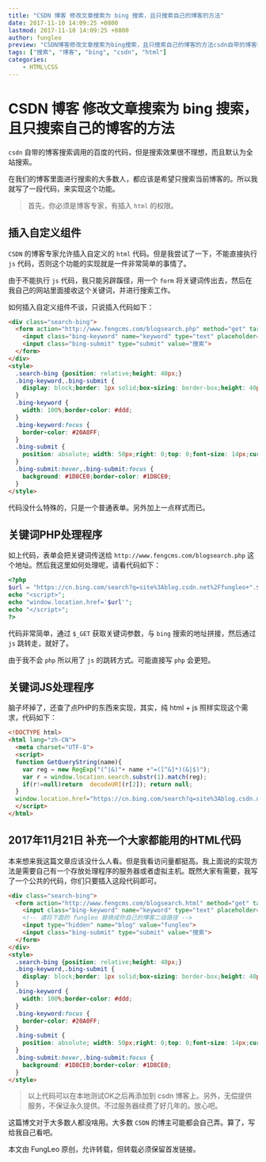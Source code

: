 ```yaml
---
title: "CSDN 博客 修改文章搜索为 bing 搜索，且只搜索自己的博客的方法"
date: 2017-11-10 14:09:25 +0800
lastmod: 2017-11-10 14:09:25 +0800
author: fungleo
preview: "CSDN博客修改文章搜索为bing搜索，且只搜索自己的博客的方法csdn自带的博客搜索调用的百度的代码，但是搜索效果很不理想，而且默认为全站搜索。在我们的博客里面进行搜索的大多数人，都应该是希望只搜索当前博客的。所以我就写了一段代码，来实现这个功能。首先，你必须是博客专家，有插入html的权限。插入自定义组件CSDN的博客专家允许插入自定义的html代码。但是我尝试了一下"
tags: ["搜索", "博客", "bing", "csdn", "html"]
categories:
    - HTML\CSS
---
```


# CSDN 博客 修改文章搜索为 bing 搜索，且只搜索自己的博客的方法

`csdn` 自带的博客搜索调用的百度的代码，但是搜索效果很不理想，而且默认为全站搜索。

在我们的博客里面进行搜索的大多数人，都应该是希望只搜索当前博客的。所以我就写了一段代码，来实现这个功能。

> 首先，你必须是博客专家，有插入 `html` 的权限。

## 插入自定义组件

`CSDN` 的博客专家允许插入自定义的 `html` 代码。但是我尝试了一下，不能直接执行 `js` 代码，否则这个功能的实现就是一件非常简单的事情了。

由于不能执行 `js` 代码，我只能另辟蹊径，用一个 `form` 将关键词传出去，然后在我自己的网站里面接收这个关键词，并进行搜索工作。

如何插入自定义组件不谈，只说插入代码如下：

```html
<div class="search-bing">
  <form action="http://www.fengcms.com/blogsearch.php" method="get" target="_blank">
    <input class="bing-keyword" name="keyword" type="text" placeholder="请输入关键词">
    <input class="bing-submit" type="submit" value="搜索">
  </form>
</div>
<style>
  .search-bing {position: relative;height: 40px;}
  .bing-keyword,.bing-submit {
    display: block;border: 1px solid;box-sizing: border-box;height: 40px;padding: 5px;border-radius: 0;outline: none;
  }
  .bing-keyword {
    width: 100%;border-color: #ddd;
  }
  .bing-keyword:focus {
    border-color: #20A0FF;
  }
  .bing-submit {
    position: absolute; width: 50px;right: 0;top: 0;font-size: 14px;cursor: pointer;background: #20A0FF;color: #fff;border-color: #20A0FF;
  }
  .bing-submit:hover,.bing-submit:focus {
    background: #1D8CE0;border-color: #1D8CE0;
  }
</style>
```

代码没什么特殊的，只是一个普通表单。另外加上一点样式而已。

## 关键词PHP处理程序

如上代码，表单会把关键词传送给 `http://www.fengcms.com/blogsearch.php` 这个地址。然后我这里如何处理呢，请看代码如下：

```php
<?php
$url = "https://cn.bing.com/search?q=site%3Ablog.csdn.net%2Ffungleo+".$_GET["keyword"];
echo "<script>";
echo "window.location.href='$url'";
echo "</script>";
?>
```

代码非常简单，通过 `$_GET` 获取关键词参数，与 `bing` 搜索的地址拼接，然后通过 `js` 跳转走，就好了。

由于我不会 `php` 所以用了 `js` 的跳转方式。可能直接写 `php` 会更短。

## 关键词JS处理程序

脑子坏掉了，还查了点PHP的东西来实现，其实，纯 html + js 照样实现这个需求，代码如下：

```html
<!DOCTYPE html>
<html lang="zh-CN">
  <meta charset="UTF-8">
  <script>
  function GetQueryString(name){
    var reg = new RegExp("(^|&)"+ name +"=([^&]*)(&|$)");
    var r = window.location.search.substr(1).match(reg);
    if(r!=null)return  decodeURI(r[2]); return null;
  }
  window.location.href="https://cn.bing.com/search?q=site%3Ablog.csdn.net%2Ffungleo+" + GetQueryString('keyword')
  </script>
</html>
``` 
## 2017年11月21日 补充一个大家都能用的HTML代码

本来想来我这篇文章应该没什么人看。但是我看访问量都挺高。我上面说的实现方法是需要自己有一个存放处理程序的服务器或者虚拟主机。既然大家有需要，我写了一个公共的代码，你们只要插入这段代码即可。

```html
<div class="search-bing">
  <form action="http://www.fengcms.com/blogsearch.html" method="get" target="_blank">
    <input class="bing-keyword" name="keyword" type="text" placeholder="请输入关键词">
    <!-- 请将下面的 fungleo 替换成你自己的博客二级路径 -->
    <input type="hidden" name="blog" value="fungleo">
    <input class="bing-submit" type="submit" value="搜索">
  </form>
</div>
<style>
  .search-bing {position: relative;height: 40px;}
  .bing-keyword,.bing-submit {
    display: block;border: 1px solid;box-sizing: border-box;height: 40px;padding: 5px;border-radius: 0;outline: none;
  }
  .bing-keyword {
    width: 100%;border-color: #ddd;
  }
  .bing-keyword:focus {
    border-color: #20A0FF;
  }
  .bing-submit {
    position: absolute; width: 50px;right: 0;top: 0;font-size: 14px;cursor: pointer;background: #20A0FF;color: #fff;border-color: #20A0FF;
  }
  .bing-submit:hover,.bing-submit:focus {
    background: #1D8CE0;border-color: #1D8CE0;
  }
</style>
```

> 以上代码可以在本地测试OK之后再添加到 csdn 博客上。另外，无偿提供服务，不保证永久提供。不过服务器续费了好几年的。放心吧。

这篇博文对于大多数人都没啥用。大多数 `CSDN` 的博主可能都会自己弄。算了，写给我自己看吧。

本文由 FungLeo 原创，允许转载，但转载必须保留首发链接。


